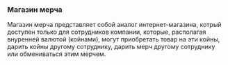 ### Магазин мерча
Магазин мерча представляет собой аналог интернет-магазина, котрый доступен только для сотрудников компании, которые, располагая внуренней валютой (койнами), могут приобретать товар на эти койны, дарить койны другому сотруднику, дарить мерч другому сотруднику или обмениваться этим мерчем.
